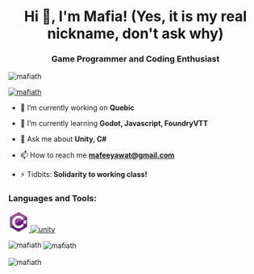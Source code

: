 <h1 align="center">Hi 👋, I'm Mafia! (Yes, it is my real nickname, don't ask why)</h1>
<h3 align="center">Game Programmer and Coding Enthusiast</h3>

<p align="left"> <img src="https://komarev.com/ghpvc/?username=mafiath&label=Profile%20views&color=0e75b6&style=flat" alt="mafiath" /> </p>

<p align="left"> <a href="https://github.com/ryo-ma/github-profile-trophy"><img src="https://github-profile-trophy.vercel.app/?username=mafiath" alt="mafiath" /></a> </p>

- 🔭 I’m currently working on **Quebic**

- 🌱 I’m currently learning **Godot, Javascript, FoundryVTT**

- 💬 Ask me about **Unity, C#**

- 📫 How to reach me **mafeeyawat@gmail.com**

- ⚡ Tidbits: **Solidarity to working class!**

<p align="left">
</p>

<h3 align="left">Languages and Tools:</h3>
<p align="left"> <a href="https://www.w3schools.com/cs/" target="_blank" rel="noreferrer"> <img src="https://raw.githubusercontent.com/devicons/devicon/master/icons/csharp/csharp-original.svg" alt="csharp" width="40" height="40"/> </a> <a href="https://unity.com/" target="_blank" rel="noreferrer"> <img src="https://www.vectorlogo.zone/logos/unity3d/unity3d-icon.svg" alt="unity" width="40" height="40"/> </a> </p>

<p><img align="left" src="https://github-readme-stats.vercel.app/api/top-langs?username=mafiath&show_icons=true&locale=en&layout=compact" alt="mafiath" /></p>

<p>&nbsp;<img align="center" src="https://github-readme-stats.vercel.app/api?username=mafiath&show_icons=true&locale=en" alt="mafiath" /></p>

<p><img align="center" src="https://github-readme-streak-stats.herokuapp.com/?user=mafiath&" alt="mafiath" /></p>
